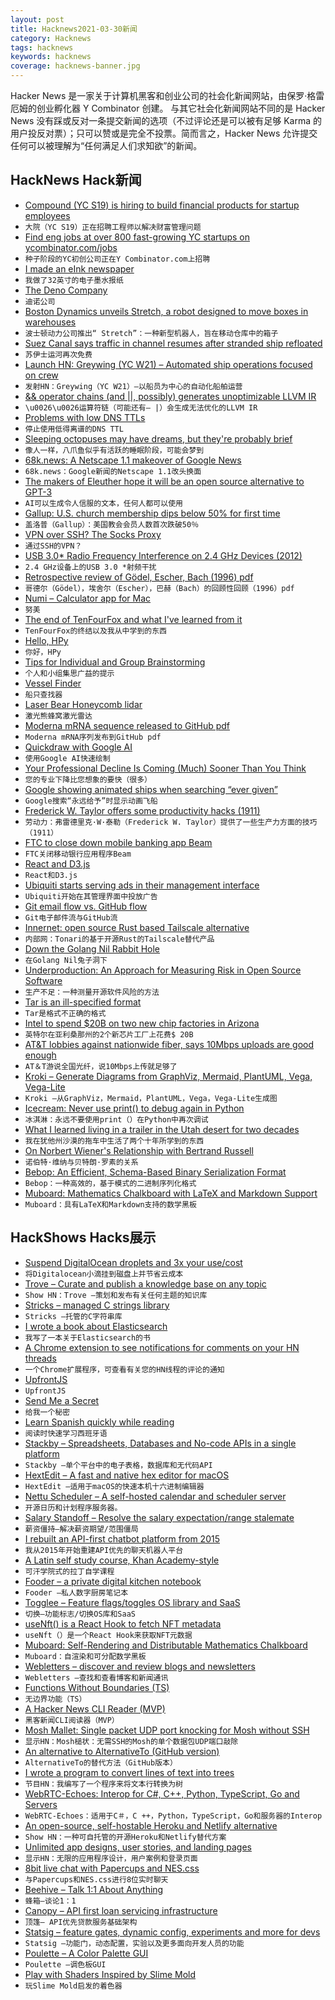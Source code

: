 ```yaml
---
layout: post
title: Hacknews2021-03-30新闻
category: Hacknews
tags: hacknews
keywords: hacknews
coverage: hacknews-banner.jpg
---
```


Hacker News 是一家关于计算机黑客和创业公司的社会化新闻网站，由保罗·格雷厄姆的创业孵化器 Y Combinator 创建。
与其它社会化新闻网站不同的是 Hacker News 没有踩或反对一条提交新闻的选项（不过评论还是可以被有足够 Karma 的用户投反对票）；只可以赞或是完全不投票。简而言之，Hacker News 允许提交任何可以被理解为“任何满足人们求知欲”的新闻。

## HackNews Hack新闻


- [Compound (YC S19) is hiring to build financial products for startup employees](https://withcompound.com/careers)
- `大院（YC S19）正在招聘工程师以解决财富管理问题`
- [Find eng jobs at over 800 fast-growing YC startups on ycombinator.com/jobs](https://ycombinator.com/jobs)
- `种子阶段的YC初创公司正在Y Combinator.com上招聘`
- [I made an eInk newspaper](https://gregraiz.com/i-made-an-eink-newspaper/)
- `我做了32英寸的电子墨水报纸`
- [The Deno Company](https://deno.com/blog/the-deno-company)
- `迪诺公司`
- [Boston Dynamics unveils Stretch, a robot designed to move boxes in warehouses](https://www.theverge.com/2021/3/29/22349978/boston-dynamics-stretch-robot-warehouse-logistics)
- `波士顿动力公司推出“ Stretch”：一种新型机器人，旨在移动仓库中的箱子`
- [Suez Canal says traffic in channel resumes after stranded ship refloated](https://www.reuters.com/article/us-egypt-suezcanal-ship-floated/suez-canal-says-traffic-in-channel-resumes-after-stranded-ship-refloated-idUSKBN2BL1S9)
- `苏伊士运河再次免费`
- [Launch HN: Greywing (YC W21) – Automated ship operations focused on crew](item?id=26621266)
- `发射HN：Greywing（YC W21）–以船员为中心的自动化船舶运营`
- [&& operator chains (and ||, possibly) generates unoptimizable LLVM IR](https://github.com/rust-lang/rust/issues/83623)
- `\u0026\u0026运算符链（可能还有– |）会生成无法优化的LLVM IR`
- [Problems with low DNS TTLs](https://00f.net/2019/11/03/stop-using-low-dns-ttls/)
- `停止使用低得离谱的DNS TTL`
- [Sleeping octopuses may have dreams, but they're probably brief](https://www.npr.org/2021/03/25/980944495/sleeping-octopuses-may-have-dreams-but-theyre-probably-brief)
- `像人一样，八爪鱼似乎有活跃的睡眠阶段，可能会梦到`
- [68k.news: A Netscape 1.1 makeover of Google News](http://68k.news/)
- `68k.news：Google新闻的Netscape 1.1改头换面`
- [The makers of Eleuther hope it will be an open source alternative to GPT-3](https://www.wired.com/story/ai-generate-convincing-text-anyone-use-it/)
- `AI可以生成令人信服的文本，任何人都可以使用`
- [Gallup: U.S. church membership dips below 50% for first time](https://www.axios.com/church-membership-gallup-26cc020b-5405-417a-a786-e10c286a30db.html)
- `盖洛普（Gallup）：美国教会会员人数首次跌破50％`
- [VPN over SSH? The Socks Proxy](https://blog.gwlab.page/vpn-over-ssh-the-socks-proxy-8a8d7bdc7028)
- `通过SSH的VPN？`
- [USB 3.0* Radio Frequency Interference on 2.4 GHz Devices (2012)](https://www.intel.com/content/www/us/en/products/docs/io/universal-serial-bus/usb3-frequency-interference-paper.html)
- `2.4 GHz设备上的USB 3.0 *射频干扰`
- [Retrospective review of Gödel, Escher, Bach (1996) pdf](https://cs.nyu.edu/davise/papers/hofstadter.pdf)
- `哥德尔（Gödel），埃舍尔（Escher），巴赫（Bach）的回顾性回顾（1996）pdf`
- [Numi – Calculator app for Mac](https://numi.app/)
- `努美`
- [The end of TenFourFox and what I've learned from it](http://tenfourfox.blogspot.com/2020/04/the-end-of-tenfourfox-and-what-ive.html)
- `TenFourFox的终结以及我从中学到的东西`
- [Hello, HPy](https://hpyproject.org/blog/posts/2021/03/hello-hpy/)
- `你好，HPy`
- [Tips for Individual and Group Brainstorming](https://runpondr.com/blog/brainstorming)
- `个人和小组集思广益的提示`
- [Vessel Finder](https://www.vesselfinder.com/)
- `船只查找器`
- [Laser Bear Honeycomb lidar](https://waymo.com/lidar/)
- `激光熊蜂窝激光雷达`
- [Moderna mRNA sequence released to GitHub pdf](https://github.com/NAalytics/Assemblies-of-putative-SARS-CoV2-spike-encoding-mRNA-sequences-for-vaccines-BNT-162b2-and-mRNA-1273/blob/main/Assemblies%20of%20putative%20SARS-CoV2-spike-encoding%20mRNA%20sequences%20for%20vaccines%20BNT-162b2%20and%20mRNA-1273.docx.pdf)
- `Moderna mRNA序列发布到GitHub pdf`
- [Quickdraw with Google AI](https://quickdraw.withgoogle.com/)
- `使用Google AI快速绘制`
- [Your Professional Decline Is Coming (Much) Sooner Than You Think](https://www.theatlantic.com/magazine/archive/2019/07/work-peak-professional-decline/590650/)
- `您的专业下降比您想象的要快（很多）`
- [Google showing animated ships when searching “ever given”](https://www.google.com/search?q=ever+given)
- `Google搜索“永远给予”时显示动画飞船`
- [Frederick W. Taylor offers some productivity hacks (1911)](https://www.laphamsquarterly.org/technology/work-force)
- `劳动力：弗雷德里克·W·泰勒（Frederick W. Taylor）提供了一些生产力方面的技巧（1911）`
- [FTC to close down mobile banking app Beam](https://finledger.com/2021/03/29/ftc-to-close-down-mobile-banking-app-beam-pending-district-court-judge-approval/)
- `FTC关闭移动银行应用程序Beam`
- [React and D3.js](https://wattenberger.com/blog/react-and-d3)
- `React和D3.js`
- [Ubiquiti starts serving ads in their management interface](https://twitter.com/superdealloc/status/1376626243865604100)
- `Ubiquiti开始在其管理界面中投放广告`
- [Git email flow vs. GitHub flow](https://blog.brixit.nl/git-email-flow-versus-github-flow/)
- `Git电子邮件流与GitHub流`
- [Innernet: open source Rust based Tailscale alternative](https://blog.tonari.no/introducing-innernet)
- `内部网：Tonari的基于开源Rust的Tailscale替代产品`
- [Down the Golang Nil Rabbit Hole](https://blog.urth.org/2021/03/27/down-the-golang-nil-rabbit-hole/)
- `在Golang Nil兔子洞下`
- [Underproduction: An Approach for Measuring Risk in Open Source Software](https://arxiv.org/abs/2103.00352)
- `生产不足：一种测量开源软件风险的方法`
- [Tar is an ill-specified format](https://invisible-island.net/autoconf/portability-tar.html)
- `Tar是格式不正确的格式`
- [Intel to spend $20B on two new chip factories in Arizona](https://www.nytimes.com/2021/03/23/technology/intel-arizona-chip-factories.html)
- `英特尔在亚利桑那州的2个新芯片工厂上花费$ 20B`
- [AT&T lobbies against nationwide fiber, says 10Mbps uploads are good enough](https://arstechnica.com/tech-policy/2021/03/att-lobbies-against-nationwide-fiber-says-10mbps-uploads-are-good-enough)
- `AT＆T游说全国光纤，说10Mbps上传就足够了`
- [Kroki – Generate Diagrams from GraphViz, Mermaid, PlantUML, Vega, Vega-Lite](https://kroki.io/)
- `Kroki –从GraphViz，Mermaid，PlantUML，Vega，Vega-Lite生成图`
- [Icecream: Never use print() to debug again in Python](https://github.com/gruns/icecream)
- `冰淇淋：永远不要使用print（）在Python中再次调试`
- [What I learned living in a trailer in the Utah desert for two decades](https://www.outsideonline.com/2421817/moab-trailer-mark-sundeen-essay)
- `我在犹他州沙漠的拖车中生活了两个十年所学到的东西`
- [On Norbert Wiener's Relationship with Bertrand Russell](https://cantorsparadise.substack.com/p/on-norbert-wieners-relationship-with)
- `诺伯特·维纳与贝特朗·罗素的关系`
- [Bebop: An Efficient, Schema-Based Binary Serialization Format](https://rainway.com/blog/2020/12/09/bebop-an-efficient-schema-based-binary-serialization-format/)
- `Bebop：一种高效的，基于模式的二进制序列化格式`
- [Muboard: Mathematics Chalkboard with LaTeX and Markdown Support](https://muboard.net/)
- `Muboard：具有LaTeX和Markdown支持的数学黑板`


## HackShows Hacks展示

- [ Suspend DigitalOcean droplets and 3x your use/cost](https://blog.brakecode.com/discs-drive-image-suspend-cloud-service/)
- `将Digitalocean小滴挂到磁盘上并节省云成本`
- [ Trove – Curate and publish a knowledge base on any topic](https://trove.to/)
- `Show HN：Trove –策划和发布有关任何主题的知识库`
- [ Stricks – managed C strings library](https://github.com/alcover/stricks)
- `Stricks –托管的C字符串库`
- [ I wrote a book about Elasticsearch](https://elasticsearchbook.com/)
- `我写了一本关于Elasticsearch的书`
- [ A Chrome extension to see notifications for comments on your HN threads](https://chrome.google.com/webstore/detail/hacker-news-notifications/bbkfblhdgiddlkfkipjdhhfoephonoba?hl=en&authuser=0)
- `一个Chrome扩展程序，可查看有关您的HN线程的评论的通知`
- [ UpfrontJS](https://upfrontjs.com/)
- `UpfrontJS`
- [ Send Me a Secret](https://github.com/ostrowr/send-me-a-secret)
- `给我一个秘密`
- [ Learn Spanish quickly while reading](https://donquixote.fun)
- `阅读时快速学习西班牙语`
- [ Stackby – Spreadsheets, Databases and No-code APIs in a single platform](https://stackby.com/)
- `Stackby –单个平台中的电子表格，数据库和无代码API`
- [ HextEdit – A fast and native hex editor for macOS](https://hextedit.app)
- `HextEdit –适用于macOS的快速本机十六进制编辑器`
- [ Nettu Scheduler – A self-hosted calendar and scheduler server](https://github.com/fmeringdal/nettu-scheduler)
- `开源日历和计划程序服务器。`
- [ Salary Standoff – Resolve the salary expectation/range stalemate](https://salary-standoff.com/)
- `薪资僵持–解决薪资期望/范围僵局`
- [ I rebuilt an API-first chatbot platform from 2015](https://www.api.chat/)
- `我从2015年开始重建API优先的聊天机器人平台`
- [ A Latin self study course, Khan Academy-style](https://selfstudyclassics.com/)
- `可汗学院式的拉丁自学课程`
- [ Fooder – a private digital kitchen notebook](https://usefooder.com)
- `Fooder –私人数字厨房笔记本`
- [ Togglee – Feature flags/toggles OS library and SaaS](http://www.togglee.com)
- `切换–功能标志/切换OS库和SaaS`
- [ useNft() is a React Hook to fetch NFT metadata](https://use-nft.spectre.xyz/)
- `useNft（）是一个React Hook来获取NFT元数据`
- [ Muboard: Self-Rendering and Distributable Mathematics Chalkboard](https://github.com/susam/muboard)
- `Muboard：自渲染和可分配数学黑板`
- [ Webletters – discover and review blogs and newsletters](https://webletters.app/)
- `Webletters –查找和查看博客和新闻通讯`
- [ Functions Without Boundaries (TS)](https://github.com/akash-joshi/functions-over-websockets)
- `无边界功能（TS）`
- [ A Hacker News CLI Reader (MVP)](https://github.com/zaataylor/rich-hn)
- `黑客新闻CLI阅读器（MVP）`
- [ Mosh Mallet: Single packet UDP port knocking for Mosh without SSH](https://gitlab.com/Zinnia_Zirconium/mosh-mallet)
- `显示HN：Mosh槌状：无需SSH的Mosh的单个数据包UDP端口敲除`
- [ An alternative to AlternativeTo (GitHub version)](https://github.com/brentadamson/alternativeto)
- `AlternativeTo的替代方法（GitHub版本）`
- [ I wrote a program to convert lines of text into trees](https://github.com/birchb1024/frangipanni)
- `节目HN：我编写了一个程序来将文本行转换为树`
- [ WebRTC-Echoes: Interop for C#, C++, Python, TypeScript, Go and Servers](https://github.com/sipsorcery/webrtc-echoes)
- `WebRTC-Echoes：适用于C＃，C ++，Python，TypeScript，Go和服务器的Interop`
- [ An open-source, self-hostable Heroku and Netlify alternative](https://coollabs.io/coolify)
- `Show HN：一种可自托管的开源Heroku和Netlify替代方案`
- [ Unlimited app designs, user stories, and landing pages](https://www.launchdisco.com/)
- `显示HN：无限的应用程序设计，用户案例和登录页面`
- [ 8bit live chat with Papercups and NES.css](https://papercups-io.github.io/chat-builder/nes/)
- `与Papercups和NES.css进行8位实时聊天`
- [ Beehive – Talk 1:1 About Anything](https://www.askbeehive.com/)
- `蜂箱–谈论1：1`
- [ Canopy – API first loan servicing infrastructure](https://canopyservicing.com/)
- `顶篷– API优先贷款服务基础架构`
- [ Statsig – feature gates, dynamic config, experiments and more for devs](https://statsig.com)
- `Statsig –功能门，动态配置，实验以及更多面向开发人员的功能`
- [ Poulette – A Color Palette GUI](https://github.com/grgrdvrt/poulette)
- `Poulette –调色板GUI`
- [ Play with Shaders Inspired by Slime Mold](https://observablehq.com/@johnowhitaker/dotswarm-exploring-slime-mould-inspired-shaders)
- `玩Slime Mold启发的着色器`

